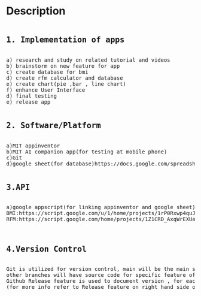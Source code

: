 Description
====== 
<pre>
<H2>1. Implementation of apps</H2>
a) research and study on related tutorial and videos
b) brainstorm on new feature for app
c) create database for bmi 
d) create rfm calculator and database
e) create chart(pie ,bar , line chart)
f) enhance User Interface
d) final testing 
e) release app
</pre>
<pre>
<H2>2. Software/Platform</H2>
a)MIT appinventor
b)MIT AI companion app(for testing at mobile phone)
c)Git 
d)google sheet(for database)https://docs.google.com/spreadsheets/d/1yr-CeDUnTV_cnsqBO5idRnd5AQh9ENZzOlRX9HkTK84/edit#gid=0
</pre>
<pre>
<H2>3.API</H2>
a)google appscript(for linking appinventor and google sheet)
BMI:https://script.google.com/u/1/home/projects/1rP0Rxwp4quJXQRje1JHwZQtU-ylUmTTM-zUAGdCoaQfjhG3m2pvTKpdL/edit
RFM:https://script.google.com/home/projects/1Z1CRD_AxqWrEXUaFnDlMpvVwljOH94iagxtomf7Yc3CiKORKZsllPONd/edit

</pre>
<pre>
<H2>4.Version Control</H2>
Git is utilized for version control, main will be the main source code all features for the application, 
other branches will have source code for specific feature of app,(each commit have history)
Github Release feature is used to document version , for each release feature, with a final released version v6.0
(for more info refer to Release feature on right hand side of repository homepage)
</pre>




